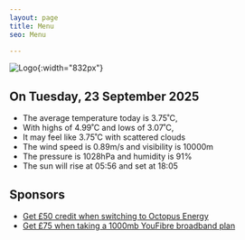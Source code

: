 ```yaml
---
layout: page
title: Menu
seo: Menu

---
```


![Logo](/images/logo.jpg){:width="832px"}

<!-- weather_marker starts -->
## On Tuesday, 23 September 2025

- The average temperature today is 3.75˚C,
- With highs of 4.99˚C and lows of 3.07˚C,
- It may feel like 3.75˚C with scattered clouds
- The wind speed is 0.89m/s and visibility is 10000m
- The pressure is 1028hPa and humidity is 91%
- The sun will rise at 05:56 and set at 18:05

<!-- weather_marker ends -->

## Sponsors

- [Get £50 credit when switching to Octopus Energy](https://bit.ly/3oD1nnS)
- [Get £75 when taking a 1000mb YouFibre broadband plan](https://aklam.io/91zWhU?)
